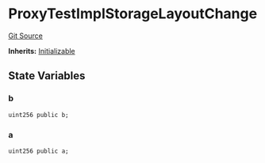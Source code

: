 # ProxyTestImplStorageLayoutChange
[Git Source](https://github.com/TOKnetwork/contracts/blob/155f729fd8db0676297384375468d4d45b8aa44e/contracts/test/Proxy/ProxyTestImplStorageLayoutChange.sol)

**Inherits:**
[Initializable](/contracts/common/mixin/Initializable.sol/contract.Initializable.md)


## State Variables
### b

```solidity
uint256 public b;
```


### a

```solidity
uint256 public a;
```


